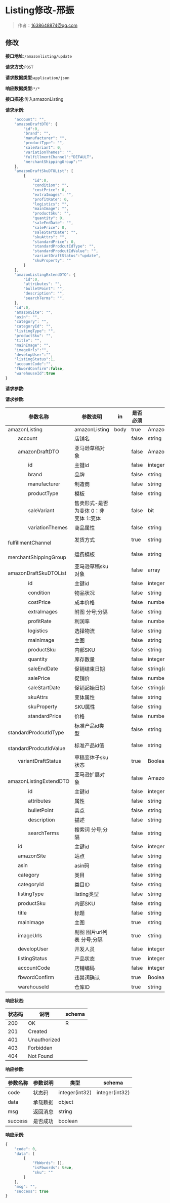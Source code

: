 # Listing修改-邢振

> 作者：1638648874@qq.com

## 修改


**接口地址**:`/amazonlisting/update`


**请求方式**:`POST`


**请求数据类型**:`application/json`


**响应数据类型**:`*/*`


**接口描述**:传入amazonListing


**请求示例**:

```javascript
	"account": "",
	"amazonDraftDTO": {
		"id":0,
		"brand": "",
		"manufacturer": "",
		"productType": "",
		"saleVariant": 0,
		"variationThemes": "",
		"fulfillmentChannel":"DEFAULT"，
		"merchantShippingGroup":""
	},
	"amazonDraftSkuDTOList": [
		{
			"id":0,
			"condition": "",
			"costPrice": 0,
			"extraImages": "",
			"profitRate": 0,
			"logistics": "",
			"mainImage": "",
			"productSku": "",
			"quantity": 0,
			"saleEndDate": "",
			"salePrice": 0,
			"saleStartDate": "",
			"skuAttrs": "",
			"standardPrice": 0,
			"standardProdcutIdType": "",
			"standardProdcutIdValue": "",
			"variantDraftStatus":"update",
			"skuProperty": ""
		}
	],
	"amazonListingExtendDTO": {
		"id":0,
		"attributes": "",
		"bulletPoint": "",
		"description": "",
		"searchTerms": "",
	},
	"id":0,
	"amazonSite": "",
	"asin": "",
	"category": "",
	"categoryId": "",
	"listingType": "",
	"productSku": "",
	"title": "",
	"mainImage": "",
	"imageUrls":"",
	"developUser":"",
	"listingStatus":1,
	"accountCode":"",
	"fbwordConfirm":false,
	"warehouseId":true
}
```


**请求参数**:


**请求参数**:


| 参数名称 | 参数说明 | in    | 是否必须 | 数据类型 | schema |
| -------- | -------- | ----- | -------- | -------- | ------ |
|amazonListing|amazonListing|body|true|AmazonListingDTO|AmazonListingDTO|
|&emsp;&emsp;account|店铺名||false|string||
|&emsp;&emsp;amazonDraftDTO|亚马逊草稿对象||false|AmazonDraftDTO|AmazonDraftDTO|
|&emsp;&emsp;&emsp;&emsp;id|主键id||false|integer(int64)||
|&emsp;&emsp;&emsp;&emsp;brand|品牌||false|string||
|&emsp;&emsp;&emsp;&emsp;manufacturer|制造商||false|string||
|&emsp;&emsp;&emsp;&emsp;productType|模板||false|string||
|&emsp;&emsp;&emsp;&emsp;saleVariant|售卖形式-是否为变体 0：非变体  1:变体||false|bit||
|&emsp;&emsp;&emsp;&emsp;variationThemes|商品属性||false|string||
|&emsp;&emsp;&emsp;&emsp;fulfillmentChannel|发货方式||true|string||
|&emsp;&emsp;&emsp;&emsp;merchantShippingGroup|运费模板||false|string||
|&emsp;&emsp;amazonDraftSkuDTOList|亚马逊草稿sku对象||false|array|AmazonDraftSkuDTO|
|&emsp;&emsp;&emsp;&emsp;id|主键id||false|integer(int64)||
|&emsp;&emsp;&emsp;&emsp;condition|物品状况||false|string||
|&emsp;&emsp;&emsp;&emsp;costPrice|成本价格||false|number(double)||
|&emsp;&emsp;&emsp;&emsp;extraImages|附图 分号;分隔||false|string||
|&emsp;&emsp;&emsp;&emsp;profitRate|利润率||false|number(double)||
|&emsp;&emsp;&emsp;&emsp;logistics|选择物流||false|string||
|&emsp;&emsp;&emsp;&emsp;mainImage|主图||false|string||
|&emsp;&emsp;&emsp;&emsp;productSku|内部SKU||false|string||
|&emsp;&emsp;&emsp;&emsp;quantity|库存数量||false|integer(int32)||
|&emsp;&emsp;&emsp;&emsp;saleEndDate|促销结束日期||false|string(date-time)||
|&emsp;&emsp;&emsp;&emsp;salePrice|促销价||false|number(double)||
|&emsp;&emsp;&emsp;&emsp;saleStartDate|促销起始日期||false|string(date-time)||
|&emsp;&emsp;&emsp;&emsp;skuAttrs|变体属性||false|string||
|&emsp;&emsp;&emsp;&emsp;skuProperty|SKU属性||false|string||
|&emsp;&emsp;&emsp;&emsp;standardPrice|价格||false|number(double)||
|&emsp;&emsp;&emsp;&emsp;standardProdcutIdType|标准产品id类型||false|string||
|&emsp;&emsp;&emsp;&emsp;standardProdcutIdValue|标准产品id值||false|string||
|&emsp;&emsp;variantDraftStatus|草稿变体子sku状态||true|Boolean||
|&emsp;&emsp;amazonListingExtendDTO|亚马逊扩展对象||false|AmazonListingExtendDTO|AmazonListingExtendDTO|
|&emsp;&emsp;&emsp;&emsp;id|主键id||false|integer(int64)||
|&emsp;&emsp;&emsp;&emsp;attributes|属性||false|string||
|&emsp;&emsp;&emsp;&emsp;bulletPoint|卖点||false|string||
|&emsp;&emsp;&emsp;&emsp;description|描述||false|string||
|&emsp;&emsp;&emsp;&emsp;searchTerms|搜索词 分号;分隔||false|string||
|&emsp;&emsp;id|主键id||false|integer(int64)||
|&emsp;&emsp;amazonSite|站点||false|string||
|&emsp;&emsp;asin|asin码||false|string||
|&emsp;&emsp;category|类目||false|string||
|&emsp;&emsp;categoryId|类目ID||false|string||
|&emsp;&emsp;listingType|listing类型||false|string||
|&emsp;&emsp;productSku|内部SKU||false|string||
|&emsp;&emsp;title|标题||false|string||
|&emsp;&emsp;mainImage|主图||true|string||
|&emsp;&emsp;imageUrls|副图  图片url列表 分号;分隔||true|string||
|&emsp;&emsp;developUser|开发人员||false|integer||
|&emsp;&emsp;listingStatus|产品状态||true|integer||
|&emsp;&emsp;accountCode|店铺编码||false|integer||
|&emsp;&emsp;fbwordConfirm|违禁词确认||true|Boolean||
|&emsp;&emsp;warehouseId|仓库ID||true|string||



**响应状态**:


| 状态码 | 说明 | schema |
| -------- | -------- | ----- | 
|200|OK|R|
|201|Created||
|401|Unauthorized||
|403|Forbidden||
|404|Not Found||| 


**响应参数**:


| 参数名称 | 参数说明 | 类型 | schema |
| -------- | -------- | ----- |----- | 
|code|状态码|integer(int32)|integer(int32)|
|data|承载数据|object||
|msg|返回消息|string||
|success|是否成功|boolean||| 


**响应示例**:
```javascript
{
	"code": 0,
	"data": [
		{
			"fbWords": [],
			"isFbwords": true,
			"sku": ""
		}
	],
	"msg": "",
	"success": true
}
```